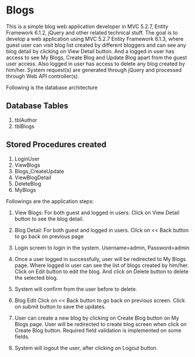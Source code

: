 # Blogs
This is a simple blog web application developer in MVC 5.2.7, Entity Framework 6.1.2, jQuery and other related technical stuff.
The goal is to develop a web application using MVC 5.2.7 Entity Framework 6.1.3, where guest user can visit blog list created by different bloggers and can see any blog detail by clicking on View Detail button. And a logged in user has access to see My Blogs, Create Blog and Update Blog apart from the guest user access. Also logged in user has access to delete any blog created by him/her.
System request(s) are generated through jQuery and processed through Web API controller(s).

Following is the database architecture

Database Tables
-----------
1. tblAuthor
2. tblBlogs


Stored Procedures created
------------------------------
1. LoginUser
2. ViewBlogs
3. Blogs_CreateUpdate
4. ViewBlogDetail
5. DeleteBlog
6. MyBlogs

Followings are the application steps:

1. View Blogs: For both guest and logged in users. Click on View Detail button to see the blog detail.

2. Blog Detail: For both guest and logged in users. Click on << Back button to go back on previous page

3. Login screen to login in the system. Username=admin, Password=admin

4. Once a user logged in successfully, user will be redirected to My Blogs page. Where logged in user can see the list of blogs created by him/her. Click on Edit button to edit the blog. And click on Delete button to delete the selected blog.

5. System will confirm from the user before to delete.

6. Blog Edit
Click on << Back button to go back on previous screen. Click on submit button to save the updates. 

7. User can create a new blog by clicking on Create Blog button on My Blogs page. User will be redirected to create blog screen when click on Create Blog button. Required field validation is implemented on some fields.

8. System will logout the user, after clicking on Logout button.


   
 




